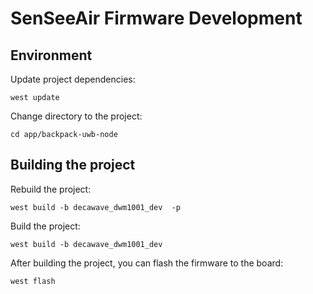 # SenSeeAir Firmware Development

## Environment
Update project dependencies:
```shell
west update
```

Change directory to the project:
```shell
cd app/backpack-uwb-node 
```

## Building the project

Rebuild the project:
```shell
west build -b decawave_dwm1001_dev  -p
```

Build the project:
```shell
west build -b decawave_dwm1001_dev
```

After building the project, you can flash the firmware to the board:
```shell
west flash
```
